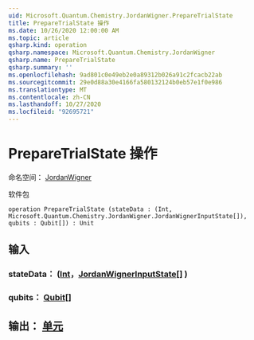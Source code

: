 ```yaml
---
uid: Microsoft.Quantum.Chemistry.JordanWigner.PrepareTrialState
title: PrepareTrialState 操作
ms.date: 10/26/2020 12:00:00 AM
ms.topic: article
qsharp.kind: operation
qsharp.namespace: Microsoft.Quantum.Chemistry.JordanWigner
qsharp.name: PrepareTrialState
qsharp.summary: ''
ms.openlocfilehash: 9ad801c0e49eb2e0a89312b026a91c2fcacb22ab
ms.sourcegitcommit: 29e0d88a30e4166fa580132124b0eb57e1f0e986
ms.translationtype: MT
ms.contentlocale: zh-CN
ms.lasthandoff: 10/27/2020
ms.locfileid: "92695721"
---
```

# <a name="preparetrialstate-operation"></a>PrepareTrialState 操作

命名空间： [JordanWigner](xref:Microsoft.Quantum.Chemistry.JordanWigner)

软件包 [](https://nuget.org/packages/)




```qsharp
operation PrepareTrialState (stateData : (Int, Microsoft.Quantum.Chemistry.JordanWigner.JordanWignerInputState[]), qubits : Qubit[]) : Unit
```


## <a name="input"></a>输入

### <a name="statedata--intjordanwignerinputstate"></a>stateData： ([Int](xref:microsoft.quantum.lang-ref.int)，[JordanWignerInputState](xref:Microsoft.Quantum.Chemistry.JordanWigner.JordanWignerInputState)[] ) 




### <a name="qubits--qubit"></a>qubits： [Qubit](xref:microsoft.quantum.lang-ref.qubit)[]





## <a name="output--unit"></a>输出： [单元](xref:microsoft.quantum.lang-ref.unit)

